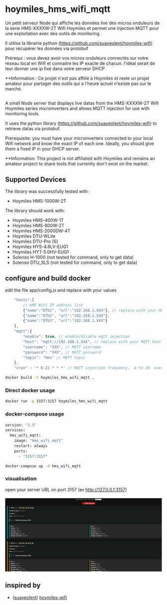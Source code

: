 # hoymiles_hms_wifi_mqtt
Un petit serveur Node qui affiche les données live des micros onduleurs de la serie HMS-XXXXW-2T Wifi Hoymiles et permet une injection MQTT pour une exploitation avec des outils de monitoring .

Il utilise la librairie python (https://github.com/suaveolent/hoymiles-wifi) pour récupérer les données via protobuf


Prérequi : vous devez avoir vos micros onduleurs connectés sur votre reseau local en Wifi et connaitre les IP exacte de chacun. l'idéal serait de leur donner une ip fixe dans votre serveur DHCP

**Information : Ce projet n'est pas affilié à Hoymiles et reste un projet amateur pour partager des outils qui a l'heure actuel n'existe pas sur le marché.

##
A small Node server that displays live datas from the HMS-XXXXW-2T Wifi Hoymiles series microinverters and allows MQTT injection for use with monitoring tools.

It uses the python library (https://github.com/suaveolent/hoymiles-wifi) to retrieve datas via protobuf.


Prerequisite: you must have your microinverters connected to your local Wifi network and know the exact IP of each one. Ideally, you should give them a fixed IP in your DHCP server.

**Information: This project is not affiliated with Hoymiles and remains an amateur project to share tools that currently don't exist on the market.


## Supported Devices

The library was successfully tested with:
- Hoymiles HMS-1000W-2T

The library should work with:
- Hoymiles HMS-400W-1T
- Hoymiles HMS-800W-2T
- Hoymiles HMS-2000DW-4T
- Hoymiles DTU-WLite
- Hoymiles DTU-Pro (S)
- Hoymiles HYS-4.6LV-EUG1
- Hoymiles HYT-5.0HV-EUG1
- Solenso H-1000 (not tested for command, only to get data)
- Solenso DTU_SLS (not tested for command, only to get data)



## configure and build docker
edit the file app/config.js
and replace with your values
```js
	"hosts":[
		// HMS WiFi IP address list
		{"name":"DTU1", "url":"192.168.1.XXX"}, // replace with your HMS IP address
		{"name":"DTU2", "url":"192.168.1.XXX"},
		{"name":"DTU3", "url":"192.168.1.XXX"}
	],
	"mqtt":{
		"enable": true, // enable/disable mqtt injection
		"host": "mqtt://192.168.1.XXX", // replace with your MQTT host
		"username": "XXX", // MQTT username
		"password": "XXX", // MQTT password
		"topic": "hms" // MQTT topic
	},
	"cron" : '* 6-22 * * *' // MQTT injection frequency,  6 to 20  every minute

```



```bash
docker build -t hoymiles_hms_wifi_mqtt .

``` 

### Direct docker usage
```bash
docker run -p 3157:3157 hoymiles_hms_wifi_mqtt
``` 

### docker-compose usage
```Dockerfile
version: "3.3"
services:
  hms_wifi_mqtt:
    image: "hms_wifi_mqtt"
    restart: always
    ports:
      - "3157:3157"
``` 
```bash
docker-compose up -d hms_wifi_mqtt
```


### visualisation
open your server URL on port 3157 (ex http://127.0.0.1:3157)
####
![informations Page](screenshot1.png)


## inspired by
* ([suaveolent](https://github.com/suaveolent)) [hoymiles-wifi](https://github.com/suaveolent/hoymiles-wifi)